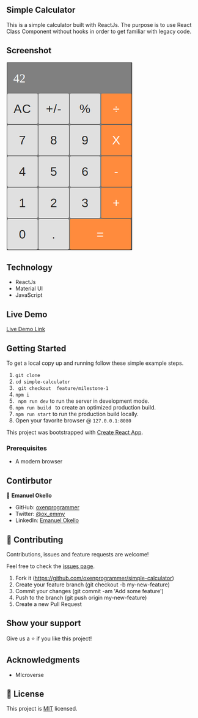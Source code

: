 ## Simple Calculator
This is a simple calculator built with ReactJs. The purpose is to use React Class Component without hooks in order to get familiar with legacy code.

## Screenshot
![Screenshot](./Screenshot.png)

## Technology
- ReactJs
- Material UI
- JavaScript

## Live Demo

[Live Demo Link](https://simple-calculator-okello.herokuapp.com/)


## Getting Started

To get a local copy up and running follow these simple example steps.

1. ``` git clone  ```
2. ``` cd simple-calculator ```
3. ``` git checkout  feature/milestone-1```
4. ``` npm i ```
5. ``` npm run dev``` to run the server in development mode.
6. ```npm run build ``` to create an optimized production build.
7. ``` npm run start ``` to run the production build locally.
8. Open your favorite browser @ ```127.0.0.1:8080```

This project was bootstrapped with [Create React App](https://github.com/facebook/create-react-app).


### Prerequisites

- A modern browser

## Contirbutor

👤 **Emanuel Okello**

- GitHub: [oxenprogrammer](https://github.com/oxenprogrammer)
- Twitter: [@ox_emmy](https://twitter.com/ox_emmy)
- LinkedIn: [Emanuel Okello](https://www.linkedin.com/in/emanuel-okello/)

## 🤝 Contributing

Contributions, issues and feature requests are welcome!

Feel free to check the [issues page](https://github.com/oxenprogrammer/simple-calculator/issues).


1. Fork it (https://github.com/oxenprogrammer/simple-calculator)
2. Create your feature branch (git checkout -b my-new-feature)
3. Commit your changes (git commit -am 'Add some feature')
4. Push to the branch (git push origin my-new-feature)
5. Create a new Pull Request

## Show your support

Give us a ⭐️ if you like this project!

## Acknowledgments

- MIcroverse

## 📝 License

This project is [MIT](./LICENSE) licensed.